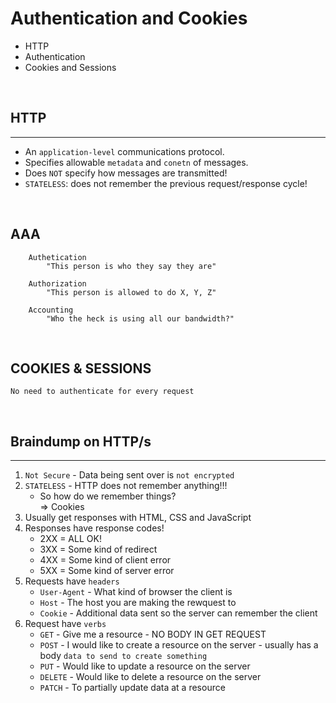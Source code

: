 # Authentication and Cookies
- HTTP
- Authentication
- Cookies and Sessions

<br/>

## HTTP
---
- An `application-level` communications protocol.
- Specifies allowable `metadata` and `conetn` of messages.
- Does `NOT` specify how messages are transmitted!
- `STATELESS`: does not remember the previous request/response cycle!

<br/>

## AAA
        Authetication
            "This person is who they say they are"

        Authorization
            "This person is allowed to do X, Y, Z"

        Accounting
            "Who the heck is using all our bandwidth?"

<br/>

## COOKIES & SESSIONS
```
No need to authenticate for every request
```

<br/>

## Braindump on HTTP/s
---
1. `Not Secure` - Data being sent over is `not encrypted`
2. `STATELESS` - HTTP does not remember anything!!!  
    - So how do we remember things?  
        => Cookies
3. Usually get responses with HTML, CSS and JavaScript
4. Responses have response codes!  
    - 2XX = ALL OK!
    - 3XX = Some kind of redirect
    - 4XX = Some kind of client error
    - 5XX = Some kind of server error
5. Requests have `headers`
    - `User-Agent` - What kind of browser the client is
    - `Host` - The host you are making the rewquest to
    - `Cookie` - Additional data sent so the server can remember the client
6. Request have `verbs`  
    - `GET` - Give me a resource - NO BODY IN GET REQUEST
    - `POST` - I would like to create a resource on the server - usually has a body `data to send to create something`
    - `PUT` - Would like to update a resource on the server
    - `DELETE` - Would like to delete a resource on the server
    - `PATCH` - To partially update data at a resource